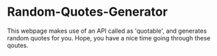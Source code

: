# Random-Quotes-Generator
This webpage makes use of an API called as 'quotable', and generates random quotes for you. Hope, you have a nice time going through these qoutes.
